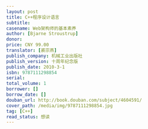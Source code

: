 ```yaml
---
layout: post
title: C++程序设计语言
subtitle:
casename: Web架构师的基本素养
author: [Bjarne Stroustrup]
donor: 
price: CNY 99.00
translator: [裘宗燕]
publish_company: 机械工业出版社
publish_version: 十周年纪念版
publish_date: 2010-3-1
isbn: 9787111298854
serial: 
total_volume: 1
borrower: []
borrow_date: []
douban_url: http://book.douban.com/subject/4604591/
cover_path: /media/img/9787111298854.jpg
tag: [C++]
read_status: 想读
---
```

